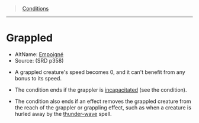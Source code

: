 ﻿---
!GenericItem
Name: Grappled
AltName: '[Empoigné](hd_conditions_empoigne.md)'
Source: (SRD p358)
Id: conditions_vo.md#grappled
ParentLink: conditions_vo.md#conditions
ParentName: Conditions
NameLevel: 1
Attributes: {}
AttributesDictionary: >+
  {}

---
> [Conditions](srd_conditions.md)

---

# Grappled

- AltName: [Empoigné](hd_conditions_empoigne.md)
- Source: (SRD p358)

* A grappled creature's speed becomes 0, and it can't benefit from any bonus to its speed.

* The condition ends if the grappler is [incapacitated](srd_conditions_incapacitated.md) (see the condition).

* The condition also ends if an effect removes the grappled creature from the reach of the grappler or grappling effect, such as when a creature is hurled away by the [thunder-wave](srd_spells_thunderwave.md) spell.

